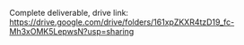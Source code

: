 Complete deliverable, drive link: https://drive.google.com/drive/folders/161xpZKXR4tzD19_fc-Mh3xOMK5LepwsN?usp=sharing 
